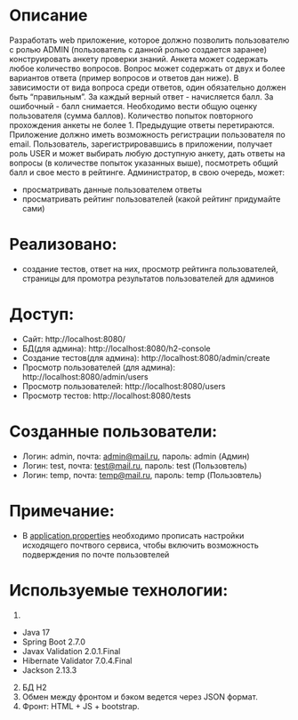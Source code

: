 # Описание
Разработать web приложение, которое должно позволить пользователю с ролью ADMIN (пользователь с данной ролью создается заранее) конструировать анкету проверки знаний. Анкета может содержать любое количество вопросов. Вопрос может содержать от двух и более вариантов ответа (пример вопросов и ответов дан ниже). В зависимости от вида вопроса среди ответов, один обязательно должен быть “правильным”. За каждый верный ответ - начисляется балл. За ошибочный - балл снимается. Необходимо вести общую оценку пользователя (сумма баллов). Количество попыток повторного прохождения анкеты не более 1. Предыдущие ответы перетираются.
Приложение должно иметь возможность регистрации пользователя по email. Пользователь, зарегистрировавшись в приложении, получает роль USER и может выбирать любую доступную анкету, дать ответы на вопросы (в количестве попыток указанных выше), посмотреть общий балл и свое место в рейтинге. Администратор, в свою очередь, может:
- просматривать данные пользователем ответы
- просматривать рейтинг пользователей (какой рейтинг придумайте сами)
# Реализовано:
- создание тестов, ответ на них, просмотр рейтинга пользователей, страницы для промотра результатов пользователей для админов

# Доступ:
- Сайт: http://localhost:8080/
- БД(для админа): http://localhost:8080/h2-console
- Создание тестов(для админа): http://localhost:8080/admin/create
- Просмотр пользователей (для админа): http://localhost:8080/admin/users
- Просмотр пользователей: http://localhost:8080/users
- Просмотр тестов: http://localhost:8080/tests

# Созданные пользователи:
- Логин: admin, почта: admin@mail.ru, пароль: admin (Админ)
- Логин: test, почта: test@mail.ru, пароль: test (Пользовтель)
- Логин: temp, почта: temp@mail.ru, пароль: temp (Пользовтель)

# Примечание:
- В [application.properties](/srs/main/java/ru/zagarazhi/resources/application.properties) необходимо прописать настройки исходящего почтвого сервиса, чтобы включить возможность подверждения по почте пользовтелей

# Используемые технологии:
1)
 - Java 17
 - Spring Boot 2.7.0
 - Javax Validation 2.0.1.Final
 - Hibernate Validator 7.0.4.Final
 - Jackson 2.13.3
2) БД H2
3) Обмен между фронтом и бэком ведется через JSON формат. 
4) Фронт: HTML + JS + bootstrap.